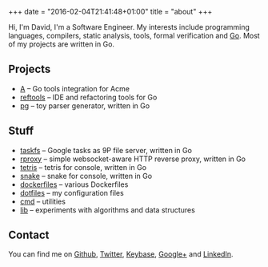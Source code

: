 +++
date = "2016-02-04T21:41:48+01:00"
title = "about"
+++

Hi, I'm David, I'm a Software Engineer.
My interests include programming languages, compilers, static analysis, tools, formal verification and [Go](https://golang.org). Most of my projects are written in Go.

## Projects

- [A](https://github.com/davidrjenni/A) – Go tools integration for Acme
- [reftools](https://github.com/davidrjenni/reftools) – IDE and refactoring tools for Go
- [pg](https://github.com/davidrjenni/pg) – toy parser generator, written in Go

## Stuff

- [taskfs](https://github.com/davidrjenni/cmd/tree/master/taskfs) – Google tasks as 9P file server, written in Go
- [rproxy](https://github.com/davidrjenni/cmd/tree/master/rproxy) – simple websocket-aware HTTP reverse proxy, written in Go
- [tetris](https://github.com/davidrjenni/cmd/tree/master/tetris) – tetris for console, written in Go
- [snake](https://github.com/davidrjenni/cmd/tree/master/snake) – snake for console, written in Go
- [dockerfiles](https://github.com/davidrjenni/files/tree/master/dockerfiles) – various Dockerfiles
- [dotfiles](https://github.com/davidrjenni/files/tree/master/dotfiles) – my configuration files
- [cmd](https://github.com/davidrjenni/files/tree/master/cmd) – utilities
- [lib](https://github.com/davidrjenni/lib) – experiments with algorithms and data structures

## Contact

You can find me on [Github](https://github.com/davidrjenni), [Twitter](https://twitter.com/davidrjenni), [Keybase](https://keybase.io/davidrjenni), [Google+](https://plus.google.com/u/0/+DavidRJenni) and [LinkedIn](https://www.linkedin.com/in/davidrjenni).
